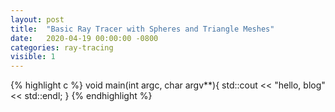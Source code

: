 ```yaml
---
layout: post
title:  "Basic Ray Tracer with Spheres and Triangle Meshes"
date:   2020-04-19 00:00:00 -0800
categories: ray-tracing 
visible: 1
---
```


{% highlight c %}
void main(int argc, char argv**){
    std::cout << "hello, blog" << std::endl;
}
{% endhighlight %}